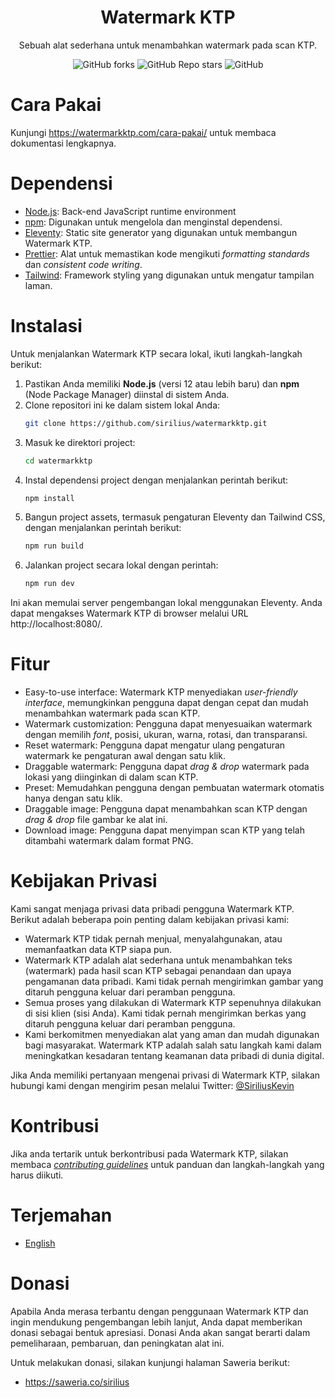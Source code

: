 <h1 align="center">Watermark KTP</h1>
<p align="center">Sebuah alat sederhana untuk menambahkan watermark pada scan KTP.</p>

<div align="center">
    <img alt="GitHub forks" src="https://img.shields.io/github/forks/sirilius/watermarkktp">
    <img alt="GitHub Repo stars" src="https://img.shields.io/github/stars/sirilius/watermarkktp">
    <img alt="GitHub" src="https://img.shields.io/github/license/sirilius/watermarkktp">
</div>

# Cara Pakai

Kunjungi https://watermarkktp.com/cara-pakai/ untuk membaca dokumentasi lengkapnya.

# Dependensi

- [Node.js](https://nodejs.org/): Back-end JavaScript runtime environment
- [npm](https://www.npmjs.com/): Digunakan untuk mengelola dan menginstal dependensi.
- [Eleventy](https://www.11ty.dev/): Static site generator yang digunakan untuk membangun Watermark KTP.
- [Prettier](https://prettier.io/): Alat untuk memastikan kode mengikuti _formatting standards_ dan _consistent code writing_.
- [Tailwind](https://tailwindcss.com/): Framework styling yang digunakan untuk mengatur tampilan laman.

# Instalasi

Untuk menjalankan Watermark KTP secara lokal, ikuti langkah-langkah berikut:

1. Pastikan Anda memiliki **Node.js** (versi 12 atau lebih baru) dan **npm** (Node Package Manager) diinstal di sistem Anda.
2. Clone repositori ini ke dalam sistem lokal Anda:
   ```sh
   git clone https://github.com/sirilius/watermarkktp.git
   ```
3. Masuk ke direktori project:
   ```sh
   cd watermarkktp
   ```
4. Instal dependensi project dengan menjalankan perintah berikut:
   ```sh
   npm install
   ```
5. Bangun project assets, termasuk pengaturan Eleventy dan Tailwind CSS, dengan menjalankan perintah berikut:
   ```sh
   npm run build
   ```
6. Jalankan project secara lokal dengan perintah:
   ```sh
   npm run dev
   ```

Ini akan memulai server pengembangan lokal menggunakan Eleventy. Anda dapat mengakses Watermark KTP di browser melalui URL http://localhost:8080/.

# Fitur

- Easy-to-use interface: Watermark KTP menyediakan _user-friendly interface_, memungkinkan pengguna dapat dengan cepat dan mudah menambahkan watermark pada scan KTP.
- Watermark customization: Pengguna dapat menyesuaikan watermark dengan memilih _font_, posisi, ukuran, warna, rotasi, dan transparansi.
- Reset watermark: Pengguna dapat mengatur ulang pengaturan watermark ke pengaturan awal dengan satu klik.
- Draggable watermark: Pengguna dapat _drag & drop_ watermark pada lokasi yang diinginkan di dalam scan KTP.
- Preset: Memudahkan pengguna dengan pembuatan watermark otomatis hanya dengan satu klik.
- Draggable image: Pengguna dapat menambahkan scan KTP dengan _drag & drop_ file gambar ke alat ini.
- Download image: Pengguna dapat menyimpan scan KTP yang telah ditambahi watermark dalam format PNG.

# Kebijakan Privasi

Kami sangat menjaga privasi data pribadi pengguna Watermark KTP. Berikut adalah beberapa poin penting dalam kebijakan privasi kami:

- Watermark KTP tidak pernah menjual, menyalahgunakan, atau memanfaatkan data KTP siapa pun.
- Watermark KTP adalah alat sederhana untuk menambahkan teks (watermark) pada hasil scan KTP sebagai penandaan dan upaya pengamanan data pribadi. Kami tidak pernah mengirimkan gambar yang ditaruh pengguna keluar dari peramban pengguna.
- Semua proses yang dilakukan di Watermark KTP sepenuhnya dilakukan di sisi klien (sisi Anda). Kami tidak pernah mengirimkan berkas yang ditaruh pengguna keluar dari peramban pengguna.
- Kami berkomitmen menyediakan alat yang aman dan mudah digunakan bagi masyarakat. Watermark KTP adalah salah satu langkah kami dalam meningkatkan kesadaran tentang keamanan data pribadi di dunia digital.

Jika Anda memiliki pertanyaan mengenai privasi di Watermark KTP, silakan hubungi kami dengan mengirim pesan melalui Twitter: [@SiriliusKevin](https://twitter.com/SiriliusKevin)

# Kontribusi

Jika anda tertarik untuk berkontribusi pada Watermark KTP, silakan membaca [_contributing guidelines_](./.github/CONTRIBUTING.md) untuk panduan dan langkah-langkah yang harus diikuti.

# Terjemahan

- [English](README.md)

# Donasi

Apabila Anda merasa terbantu dengan penggunaan Watermark KTP dan ingin mendukung pengembangan lebih lanjut, Anda dapat memberikan donasi sebagai bentuk apresiasi. Donasi Anda akan sangat berarti dalam pemeliharaan, pembaruan, dan peningkatan alat ini.

Untuk melakukan donasi, silakan kunjungi halaman Saweria berikut:

- https://saweria.co/sirilius
